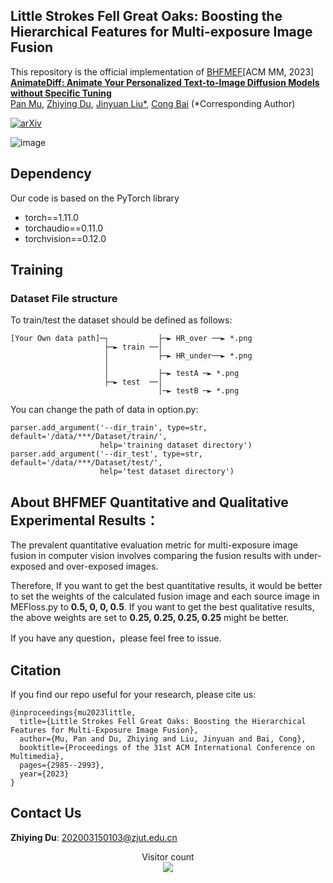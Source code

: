 ## Little Strokes Fell Great Oaks: Boosting the Hierarchical Features for Multi-exposure Image Fusion

This repository is the official implementation of  [BHFMEF](https://arxiv.org/abs/2404.06033)[ACM MM, 2023]  
**[AnimateDiff: Animate Your Personalized Text-to-Image Diffusion Models without Specific Tuning](https://arxiv.org/abs/2404.06033)** 
</br>
[Pan Mu](https://panmu123.github.io/),
[Zhiying Du](https://zhiyingdu.github.io/),
[Jinyuan Liu*](https://github.com/JinyuanLiu-CV),
[Cong Bai](https://homepage.zjut.edu.cn/congbai/)
(*Corresponding Author)

<!-- [Arxiv Report](https://arxiv.org/abs/2404.06033) | [Project Page](https://github.com/ZhiyingDu/BHFMEF) -->
[![arXiv](https://img.shields.io/badge/arXiv-2307.04725-b31b1b.svg)](https://arxiv.org/abs/2404.06033)

![image](https://github.com/ZhiyingDu/BHFMEF/assets/111031904/5dacbf20-3bcf-428e-96e2-6cd7489c843a)

## Dependency
Our code is based on the PyTorch library
* torch==1.11.0
* torchaudio==0.11.0
* torchvision==0.12.0

## Training
### Dataset File structure
To train/test the dataset should be defined as follows:

```
[Your Own data path]─┐           ├─► HR_over ──► *.png
                     ├─► train ──│
                     │           ├─► HR_under──► *.png
                     │
                     │           ├─► testA ─► *.png
                     ├─► test  ──│                  
                                 │─► testB ─► *.png
```
You can change the path of data in option.py:
```shell
parser.add_argument('--dir_train', type=str, default='/data/***/Dataset/train/',
                    help='training dataset directory')
parser.add_argument('--dir_test', type=str, default='/data/***/Dataset/test/',
                    help='test dataset directory')
```
## About BHFMEF Quantitative and Qualitative Experimental Results：

The prevalent quantitative evaluation metric for multi-exposure image fusion in computer vision involves comparing the fusion results with under-exposed and over-exposed images.

Therefore, If you want to get the best quantitative results, it would be better to set the weights of the calculated fusion image and each source image in MEFloss.py to **0.5, 0, 0, 0.5**. If you want to get the best qualitative results, the above weights are set to **0.25, 0.25, 0.25, 0.25** might be better.

If you have any question，please feel free to issue.

## Citation

If you find our repo useful for your research, please cite us:

```
@inproceedings{mu2023little,
  title={Little Strokes Fell Great Oaks: Boosting the Hierarchical Features for Multi-Exposure Image Fusion},
  author={Mu, Pan and Du, Zhiying and Liu, Jinyuan and Bai, Cong},
  booktitle={Proceedings of the 31st ACM International Conference on Multimedia},
  pages={2985--2993},
  year={2023}
}
```

## Contact Us
**Zhiying Du**: [202003150103@zjut.edu.cn](mailto:202003150103@zjut.edu.cn)  

<div align="center"> 
  Visitor count<br>
  <img src="https://profile-counter.glitch.me/ZhiyingDu/count.svg" /> 
</div>

